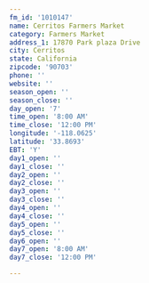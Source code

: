 ```yaml
---
fm_id: '1010147'
name: Cerritos Farmers Market
category: Farmers Market
address_1: 17870 Park plaza Drive
city: Cerritos
state: California
zipcode: '90703'
phone: ''
website: ''
season_open: ''
season_close: ''
day_open: '7'
time_open: '8:00 AM'
time_close: '12:00 PM'
longitude: '-118.0625'
latitude: '33.8693'
EBT: 'Y'
day1_open: ''
day1_close: ''
day2_open: ''
day2_close: ''
day3_open: ''
day3_close: ''
day4_open: ''
day4_close: ''
day5_open: ''
day5_close: ''
day6_open: ''
day7_open: '8:00 AM'
day7_close: '12:00 PM'

---
```

